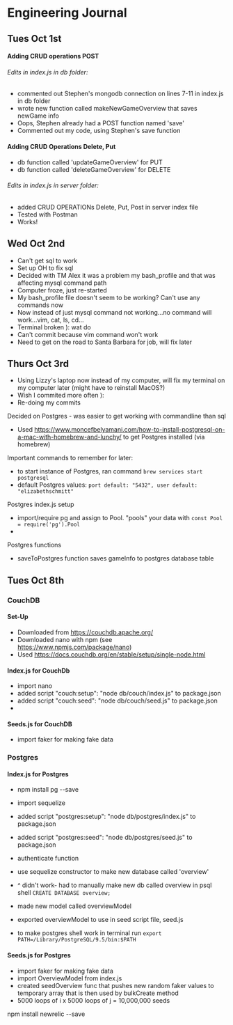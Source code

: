 # Engineering Journal

## Tues Oct 1st

#### Adding CRUD operations POST
###### Edits in index.js in db folder:
- commented out Stephen's mongodb connection on lines 7-11 in index.js in db folder
- wrote new function called makeNewGameOverview that saves newGame info
- Oops, Stephen already had a POST function named 'save'
- Commented out my code, using Stephen's save function

#### Adding CRUD Operations Delete, Put
- db function called 'updateGameOverview' for PUT
- db function called 'deleteGameOverview' for DELETE

###### Edits in index.js in server folder:
- added CRUD OPERATIONs Delete, Put, Post in server index file
- Tested with Postman
- Works!

## Wed Oct 2nd
- Can't get sql to work
- Set up OH to fix sql 
- Decided with TM Alex it was a problem my bash_profile and that was affecting mysql command path
- Computer froze, just re-started
- My bash_profile file doesn't seem to be working? Can't use any commands now
- Now instead of just mysql command not working...no command will work...vim, cat, ls, cd...
- Terminal broken ): wat do
- Can't commit because vim command won't work
- Need to get on the road to Santa Barbara for job, will fix later

## Thurs Oct 3rd
- Using Lizzy's laptop now instead of my computer, will fix my terminal on my computer later (might have to reinstall MacOS?)
- Wish I commited more often ): 
- Re-doing my commits

Decided on Postgres - was easier to get working with commandline than sql
- Used https://www.moncefbelyamani.com/how-to-install-postgresql-on-a-mac-with-homebrew-and-lunchy/ to get Postgres installed (via homebrew)

Important commands to remember for later:
- to start instance of Postgres, ran command ```brew services start postgresql```
- default Postgres values: 
```port default: "5432", user default: "elizabethschmitt" ```

Postgres index.js setup
- import/require pg and assign to Pool. "pools" your data with ```const Pool = require('pg').Pool```
- 

Postgres functions
- saveToPostgres function saves gameInfo to postgres database table

## Tues Oct 8th

### CouchDB

#### Set-Up
- Downloaded from https://couchdb.apache.org/
- Downloaded nano with npm (see https://www.npmjs.com/package/nano)
- Used https://docs.couchdb.org/en/stable/setup/single-node.html 

#### Index.js for CouchDb
- import nano
- added script "couch:setup": "node db/couch/index.js" to package.json
- added script "couch:seed": "node db/couch/seed.js" to package.json
- 



#### Seeds.js for CouchDB
- import faker for making fake data



### Postgres

#### Index.js for Postgres
- npm install pg --save
- import sequelize
- added script "postgres:setup": "node db/postgres/index.js" to package.json
- added script "postgres:seed": "node db/postgres/seed.js" to package.json
- authenticate function
- use sequelize constructor to make new database called 'overview'
- ^ didn't work- had to manually make new db called overview in psql shell ```CREATE DATABASE overview;```
- made new model called overviewModel
- exported overviewModel to use in seed script file, seed.js

- to make postgres shell work in terminal run ```export PATH=/Library/PostgreSQL/9.5/bin:$PATH```




#### Seeds.js for Postgres
- import faker for making fake data
- import OverviewModel from index.js
- created seedOverview func that pushes new random faker values to temporary array that is then used by bulkCreate method
- 5000 loops of i x 5000 loops of j = 10,000,000 seeds




 npm install newrelic --save